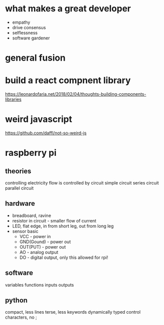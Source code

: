 # what makes a great developer
* empathy
* drive consensus
* selflessness
* software gardener

# general fusion

# build a react compnent library
https://leonardofaria.net/2018/02/04/thoughts-building-components-libraries

# weird javascript
https://github.com/daffl/not-so-weird-js

# raspberry pi
## theories
controlling electricity
flow is controlled by circuit
simple circuit
series circuit
parallel circuit
## hardware
* breadboard, ravine
* resistor in circuit - smaller flow of current
* LED, flat edge, in from short leg, out from long leg
* sensor basic
    * VCC - power in
    * GND(Gound) - power out
    * OUT(PUT) - power out
    * AO - analog output
    * DO - digital output, only this allowed for rpi!
## software
variables
functions
inputs
outputs
## python
compact, less lines
terse, less keywords
dynamically typed
control characters, no ;
